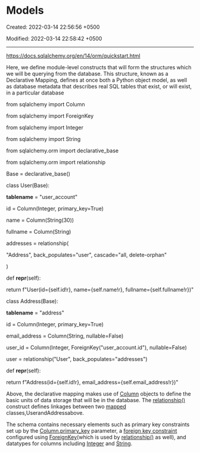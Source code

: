 # Models

Created: 2022-03-14 22:56:56 +0500

Modified: 2022-03-14 22:58:42 +0500

---

<https://docs.sqlalchemy.org/en/14/orm/quickstart.html>

Here, we define module-level constructs that will form the structures which we will be querying from the database. This structure, known as a Declarative Mapping, defines at once both a Python object model, as well as database metadata that describes real SQL tables that exist, or will exist, in a particular database

from sqlalchemy import Column

from sqlalchemy import ForeignKey

from sqlalchemy import Integer

from sqlalchemy import String

from sqlalchemy.orm import declarative_base

from sqlalchemy.orm import relationship

Base = declarative_base()

class User(Base):

__tablename__ = "user_account"

id = Column(Integer, primary_key=True)

name = Column(String(30))

fullname = Column(String)

addresses = relationship(

"Address", back_populates="user", cascade="all, delete-orphan"

)

def __repr__(self):

return f"User(id={self.id!r}, name={self.name!r}, fullname={self.fullname!r})"

class Address(Base):

__tablename__ = "address"

id = Column(Integer, primary_key=True)

email_address = Column(String, nullable=False)

user_id = Column(Integer, ForeignKey("user_account.id"), nullable=False)

user = relationship("User", back_populates="addresses")

def __repr__(self):

return f"Address(id={self.id!r}, email_address={self.email_address!r})"

Above, the declarative mapping makes use of [Column](https://docs.sqlalchemy.org/en/14/core/metadata.html#sqlalchemy.schema.Column) objects to define the basic units of data storage that will be in the database. The [relationship()](https://docs.sqlalchemy.org/en/14/orm/relationship_api.html#sqlalchemy.orm.relationship) construct defines linkages between two [mapped](https://docs.sqlalchemy.org/en/14/glossary.html#term-mapped) classes,UserandAddressabove.

The schema contains necessary elements such as primary key constraints set up by the [Column.primary_key](https://docs.sqlalchemy.org/en/14/core/metadata.html#sqlalchemy.schema.Column.params.primary_key) parameter, a [foreign key constraint](https://docs.sqlalchemy.org/en/14/glossary.html#term-foreign-key-constraint) configured using [ForeignKey](https://docs.sqlalchemy.org/en/14/core/constraints.html#sqlalchemy.schema.ForeignKey)(which is used by [relationship()](https://docs.sqlalchemy.org/en/14/orm/relationship_api.html#sqlalchemy.orm.relationship) as well), and datatypes for columns including [Integer](https://docs.sqlalchemy.org/en/14/core/type_basics.html#sqlalchemy.types.Integer) and [String](https://docs.sqlalchemy.org/en/14/core/type_basics.html#sqlalchemy.types.String).
